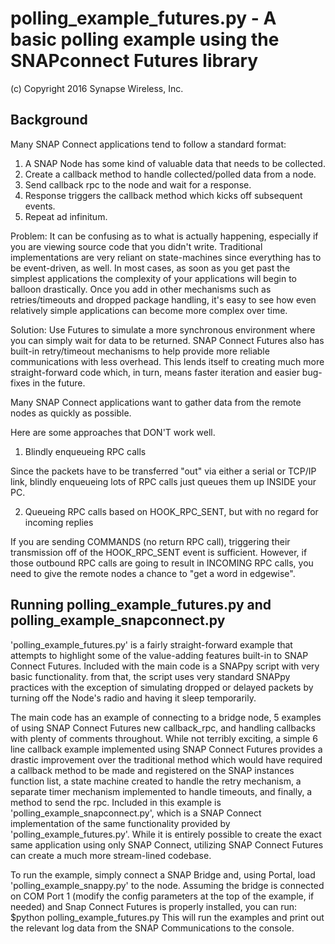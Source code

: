 # polling_example_futures.py - A basic polling example using the SNAPconnect Futures library

(c) Copyright 2016 Synapse Wireless, Inc.

## Background

Many SNAP Connect applications tend to follow a standard format:

1. A SNAP Node has some kind of valuable data that needs to be collected. 
1. Create a callback method to handle collected/polled data from a node.
1. Send callback rpc to the node and wait for a response.
1. Response triggers the callback method which kicks off subsequent events.
1. Repeat ad infinitum.

Problem: It can be confusing as to what is actually happening, especially if you 
are viewing source code that you didn't write.  Traditional implementations are
very reliant on state-machines since everything has to be event-driven, as well.
In most cases, as soon as you get past the simplest applications the complexity 
of your applications will begin to balloon drastically.  Once you add in other
mechanisms such as retries/timeouts and dropped package handling, it's easy to 
see how even relatively simple applications can become more complex over time.

Solution: Use Futures to simulate a more synchronous environment where you can 
simply wait for data to be returned.  SNAP Connect Futures also has built-in 
retry/timeout mechanisms to help provide more reliable communications with less 
overhead. This lends itself to creating much more straight-forward code which, 
in turn, means faster iteration and easier bug-fixes in the future.


Many SNAP Connect applications want to gather data from the remote nodes as quickly
as possible.

Here are some approaches that DON'T work well.

1) Blindly enqueueing RPC calls

Since the packets have to be transferred "out" via either a serial or TCP/IP link,
blindly enqueueing lots of RPC calls just queues them up INSIDE your PC.

2) Queueing RPC calls based on HOOK_RPC_SENT, but with no regard for incoming replies

If you are sending COMMANDS (no return RPC call), triggering their transmission off
of the HOOK_RPC_SENT event is sufficient. However, if those outbound RPC calls are
going to result in INCOMING RPC calls, you need to give the remote nodes a chance to 
"get a word in edgewise".


## Running polling_example_futures.py and polling_example_snapconnect.py
 
'polling_example_futures.py' is a fairly straight-forward example that attempts
to highlight some of the value-adding features built-in to SNAP Connect Futures.
Included with the main code is a SNAPpy script with very basic functionality.
from that, the script uses very standard SNAPpy practices with the exception of 
simulating dropped or delayed packets by turning off the Node's radio and having
it sleep temporarily.

The main code has an example of connecting to a bridge node, 5 examples of
using SNAP Connect Futures new callback_rpc, and handling callbacks with plenty
of comments throughout.  While not terribly exciting, a simple 6 line callback 
example implemented using SNAP Connect Futures provides a drastic improvement 
over the traditional method which would have required a callback method to be 
made and registered on the SNAP instances function list, a state machine 
created to handle the retry mechanism, a separate timer mechanism implemented 
to handle timeouts, and finally, a method to send the rpc.  Included in this
example is 'polling_example_snapconnect.py', which is a SNAP Connect
implementation of the same functionality provided by 'polling_example_futures.py'.
While it is entirely possible to create the exact same application using only
SNAP Connect, utilizing SNAP Connect Futures can create a much more stream-lined
codebase.

To run the example, simply connect a SNAP Bridge and, using Portal, load 
'polling_example_snappy.py' to the node. Assuming the bridge is connected 
on COM Port 1 (modify the config parameters at the top of the example, if needed)
and Snap Connect Futures is properly installed, you can run:
$python polling_example_futures.py 
This will run the examples and print out the relevant log data from the SNAP 
Communications to the console.